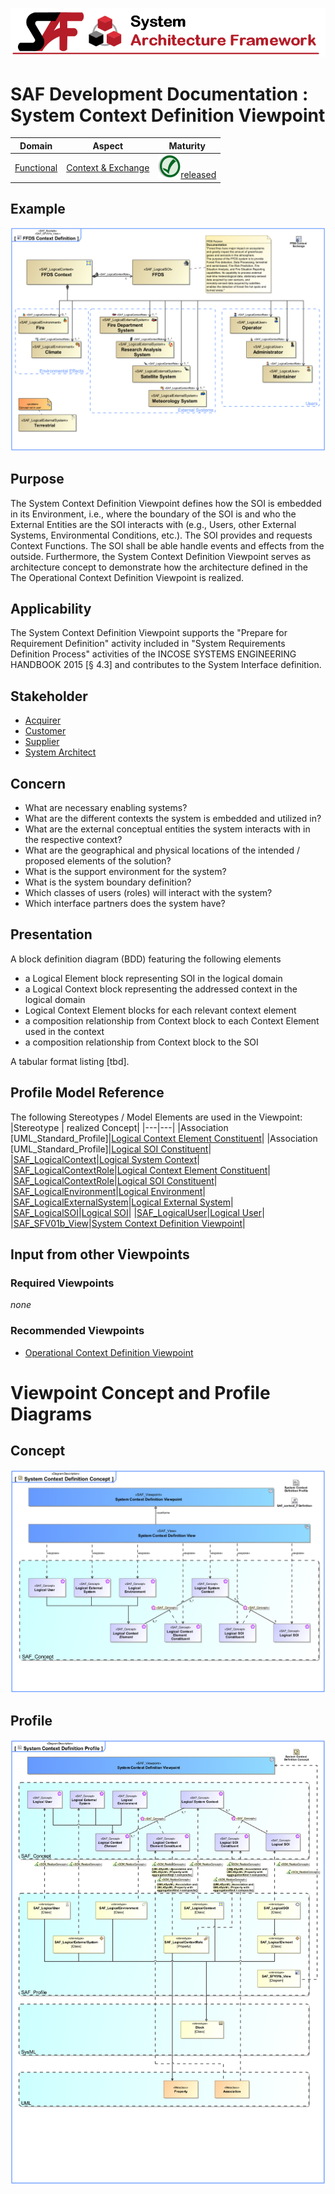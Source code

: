 ![System Architecture Framework](../../diagrams/Banner_SAF.png)
# SAF Development Documentation : System Context Definition Viewpoint
|**Domain**|**Aspect**|**Maturity**|
| --- | --- | --- |
|[Functional](../../domains.md#Domain-Functional)|[Context & Exchange](../../aspects.md#Aspect-Context-&-Exchange)|![Released](../../diagrams/Symbol_confirmed.svg.png )[released](../../using-saf/maturity.md#released)|
## Example
![System-Context-Definition-Viewpoint-example.svg](../../vp-examples/System-Context-Definition-Viewpoint-example.svg)
## Purpose
The System Context Definition Viewpoint defines how the SOI is embedded in its Environment, i.e., where the boundary of the SOI is and who the External Entities are the SOI interacts with (e.g., Users, other External Systems, Environmental Conditions, etc.). The SOI provides and requests Context Functions. The SOI shall be able handle events and effects from the outside.
Furthermore, the System Context Definition Viewpoint serves as architecture concept to demonstrate how the architecture defined in the The Operational Context Definition Viewpoint is realized.
## Applicability
The System Context Definition Viewpoint supports the "Prepare for Requirement Definition" activity included in "System Requirements Definition Process" activities of the INCOSE SYSTEMS ENGINEERING HANDBOOK 2015 [§ 4.3] and contributes to the System Interface definition.
## Stakeholder
* [Acquirer](../../stakeholders.md#Acquirer)
* [Customer](../../stakeholders.md#Customer)
* [Supplier](../../stakeholders.md#Supplier)
* [System Architect](../../stakeholders.md#System-Architect)
## Concern
* What are necessary enabling systems?
* What are the different contexts the system is embedded and utilized in?
* What are the external conceptual entities the system interacts with in the respective context?
* What are the geographical and physical locations of the intended / proposed elements of the solution?
* What is the support environment for the system?
* What is the system boundary definition?
* Which classes of users (roles) will interact with the system?
* Which interface partners does the system have?
## Presentation
A block definition diagram (BDD) featuring the following elements
* a Logical Element block representing SOI in the logical domain
* a Logical Context block representing the addressed context in the logical domain
* Logical Context Element blocks for each relevant context element
* a composition relationship from Context block to each Context Element used in the context
* a composition relationship from Context block to the SOI

A tabular format listing [tbd].

## Profile Model Reference
The following Stereotypes / Model Elements are used in the Viewpoint:
|Stereotype | realized Concept|
|---|---|
|Association [UML_Standard_Profile]|[Logical Context Element Constituent](../concept/concepts.md#Logical-Context-Element-Constituent)|
|Association [UML_Standard_Profile]|[Logical SOI Constituent](../concept/concepts.md#Logical-SOI-Constituent)|
|[SAF_LogicalContext](../../stereotypes.md#SAF_LogicalContext)|[Logical System Context](../concept/concepts.md#Logical-System-Context)|
|[SAF_LogicalContextRole](../../stereotypes.md#SAF_LogicalContextRole)|[Logical Context Element Constituent](../concept/concepts.md#Logical-Context-Element-Constituent)|
|[SAF_LogicalContextRole](../../stereotypes.md#SAF_LogicalContextRole)|[Logical SOI Constituent](../concept/concepts.md#Logical-SOI-Constituent)|
|[SAF_LogicalEnvironment](../../stereotypes.md#SAF_LogicalEnvironment)|[Logical Environment](../concept/concepts.md#Logical-Environment)|
|[SAF_LogicalExternalSystem](../../stereotypes.md#SAF_LogicalExternalSystem)|[Logical External System](../concept/concepts.md#Logical-External-System)|
|[SAF_LogicalSOI](../../stereotypes.md#SAF_LogicalSOI)|[Logical SOI](../concept/concepts.md#Logical-SOI)|
|[SAF_LogicalUser](../../stereotypes.md#SAF_LogicalUser)|[Logical User](../concept/concepts.md#Logical-User)|
|[SAF_SFV01b_View](../../stereotypes.md#SAF_SFV01b_View)|[System Context Definition Viewpoint](../concept/concepts.md#System-Context-Definition-Viewpoint)|
## Input from other Viewpoints
### Required Viewpoints
*none*
### Recommended Viewpoints
* [Operational Context Definition Viewpoint](Operational-Context-Definition-Viewpoint.md)
# Viewpoint Concept and Profile Diagrams
## Concept
![System Context Definition Concept](diagrams/System-Context-Definition-Concept.svg)
## Profile
![System Context Definition Profile](diagrams/System-Context-Definition-Profile.svg)
